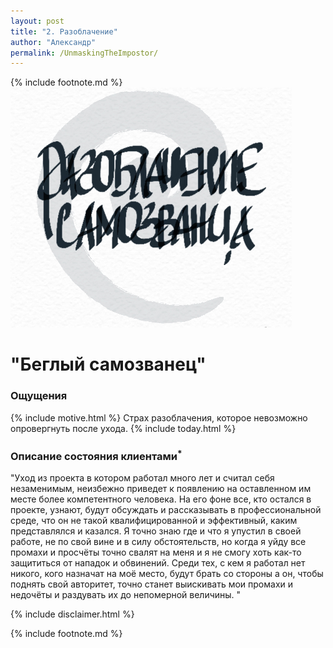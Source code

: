 ```yaml
---
layout: post
title: "2. Разоблачение"
author: "Александр"
permalink: /UnmaskingTheImpostor/
---
```

{% include footnote.md %}
!["Разоблачение самозванца"](/_img/2.jpg)
# "Беглый самозванец"

### Ощущения
{% include motive.html %} Страх разоблачения, которое невозможно опровергнуть после ухода.
{% include today.html %}

###  Описание состояния клиентами<sup>*</sup> 
"Уход из проекта в котором работал много лет и считал себя незаменимым, неизбежно приведет к появлению на оставленном им месте более компетентного человека. На его фоне все, кто остался в проекте, узнают, будут обсуждать и рассказывать в профессиональной среде, что он не такой квалифицированной и эффективный, каким представлялся и казался. Я точно знаю где и что я упустил в своей работе, не по свой вине и в силу обстоятельств, но когда я уйду все промахи и просчёты точно свалят на меня и я не смогу хоть как-то защититься от нападок и обвинений. Среди  тех, с кем я работал нет никого, кого назначат на моё место, будут брать со стороны  а он,  чтобы    поднять свой авторитет, точно станет выискивать мои промахи и недочёты и раздувать их до непомерной величины. " 

{% include disclaimer.html %}

{% include footnote.md %}
